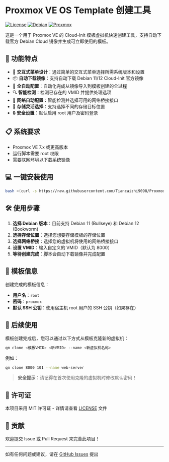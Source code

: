 # Proxmox VE OS Template 创建工具

[![License](https://img.shields.io/badge/License-MIT-blue.svg)](LICENSE)
[![Debian](https://img.shields.io/badge/Debian-11%7C12-red)](https://www.debian.org/)
[![Proxmox](https://img.shields.io/badge/Proxmox-7.x-orange)](https://www.proxmox.com/)

这是一个用于 Proxmox VE 的 Cloud-Init 模板虚拟机快速创建工具，支持自动下载官方 Debian Cloud 镜像并生成可立即使用的模板。

## 🚀 功能特点

- 🔄 **交互式菜单设计**：通过简单的交互式菜单选择所需系统版本和设置
- 📦 **自动下载镜像**：支持自动下载 Debian 11/12 Cloud-Init 官方镜像
- 🔧 **全自动配置**：自动化完成从镜像导入到模板创建的全过程
- 🔍 **智能检测**：检测已存在的 VMID 并提供处理选项
- 🌉 **网络自动配置**：智能检测并选择可用的网络桥接接口
- 💾 **存储灵活选择**：支持选择不同的存储目标位置
- 🔒 **安全设置**：默认启用 root 用户及密码登录

## 📋 系统要求

- Proxmox VE 7.x 或更高版本
- 运行脚本需要 root 权限
- 需要联网环境以下载系统镜像

## 💻 一键安装使用

```bash
bash <(curl -s https://raw.githubusercontent.com/Tiancaizhi9098/Proxmox-VE-OS-Template/main/install.sh)
```

## 🛠️ 使用步骤

1. **选择 Debian 版本**：目前支持 Debian 11 (Bullseye) 和 Debian 12 (Bookworm)
2. **选择存储位置**：选择您想要存储模板的存储位置
3. **选择网络桥接**：选择您的虚拟机将使用的网络桥接接口
4. **设置 VMID**：输入自定义的 VMID（默认为 8000）
5. **等待创建完成**：脚本会自动下载镜像并完成配置

## 🔑 模板信息

创建完成的模板信息：

- **用户名**：`root`
- **密码**：`proxmox`
- **默认 SSH 公钥**：使用宿主机 root 用户的 SSH 公钥（如果存在）

## 📝 后续使用

模板创建完成后，您可以通过以下方式从模板克隆新的虚拟机：

```bash
qm clone <模板VMID> <新VMID> --name <新虚拟机名称>
```

例如：

```bash
qm clone 8000 101 --name web-server
```

> **安全提示**：请记得在首次使用克隆的虚拟机时修改默认密码！

## 📄 许可证

本项目采用 MIT 许可证 - 详情请查看 [LICENSE](LICENSE) 文件

## 🤝 贡献

欢迎提交 Issue 或 Pull Request 来完善此项目！

---

如有任何问题或建议，请在 [GitHub Issues](https://github.com/Tiancaizhi9098/Proxmox-VE-OS-Template/issues) 提出 
